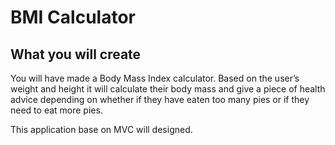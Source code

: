 

#  BMI Calculator

## What you will create

You will have made a Body Mass Index calculator. Based on the user’s weight and height it will calculate their body mass and give a piece of health advice depending on whether if they have eaten too many pies or if they need to eat more pies. 

This application base on MVC will designed.